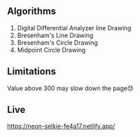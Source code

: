 ## Algorithms

1. Digital Differential Analyzer line Drawing
2. Bresenham's Line Drawing
3. Bresenham's Circle Drawing
4. Midpoint Circle Drawing

## Limitations

Value above 300 may slow down the page😓

## Live

https://neon-selkie-fe4a17.netlify.app/
